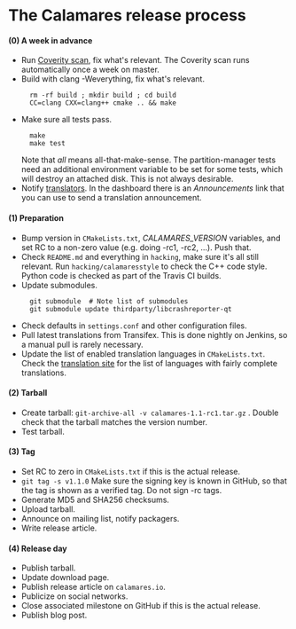 The Calamares release process
=============================

#### (0) A week in advance
* Run [Coverity scan][coverity], fix what's relevant. The Coverity scan runs
  automatically once a week on master.
* Build with clang -Weverything, fix what's relevant.
  ```
    rm -rf build ; mkdir build ; cd build
    CC=clang CXX=clang++ cmake .. && make
  ```
* Make sure all tests pass.
  ```
    make
    make test
  ```
  Note that *all* means all-that-make-sense. The partition-manager tests need
  an additional environment variable to be set for some tests, which will
  destroy an attached disk. This is not always desirable.
* Notify [translators][transifex]. In the dashboard there is an *Announcements*
  link that you can use to send a translation announcement.

[coverity]: https://scan.coverity.com/projects/calamares-calamares?tab=overview
[transifex]: https://www.transifex.com/calamares/calamares/dashboard/

#### (1) Preparation

* Bump version in `CMakeLists.txt`, *CALAMARES_VERSION* variables, and set
  RC to a non-zero value (e.g. doing -rc1, -rc2, ...). Push that.
* Check `README.md` and everything in `hacking`, make sure it's all still
  relevant. Run `hacking/calamaresstyle` to check the C++ code style.
  Python code is checked as part of the Travis CI builds.
* Update submodules.
  ```
    git submodule  # Note list of submodules
    git submodule update thirdparty/libcrashreporter-qt
  ```
* Check defaults in `settings.conf` and other configuration files.
* Pull latest translations from Transifex. This is done nightly on Jenkins,
  so a manual pull is rarely necessary.
* Update the list of enabled translation languages in `CMakeLists.txt`.
  Check the [translation site][transifex] for the list of languages with
  fairly complete translations.

#### (2) Tarball
* Create tarball: `git-archive-all -v calamares-1.1-rc1.tar.gz` . Double check
  that the tarball matches the version number.
* Test tarball.

#### (3) Tag
* Set RC to zero in `CMakeLists.txt` if this is the actual release.
* `git tag -s v1.1.0` Make sure the signing key is known in GitHub, so that the
  tag is shown as a verified tag. Do not sign -rc tags.
* Generate MD5 and SHA256 checksums.
* Upload tarball.
* Announce on mailing list, notify packagers.
* Write release article.

#### (4) Release day
* Publish tarball.
* Update download page.
* Publish release article on `calamares.io`.
* Publicize on social networks.
* Close associated milestone on GitHub if this is the actual release.
* Publish blog post.
